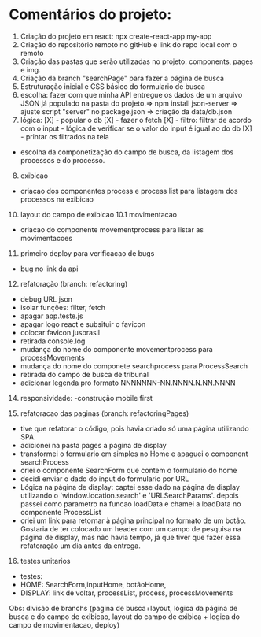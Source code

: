 # Comentários do projeto:

1. Criação do projeto em react: npx create-react-app my-app
2. Criação do repositório remoto no gitHub e link do repo local com o remoto
3. Criação das pastas que serão utilizadas no projeto: components, pages e img.
4. Criação da branch "searchPage" para fazer a página de busca
5. Estruturação inicial e CSS básico do formulario de busca
6. escolha: fazer com que minha API entregue os dados de um arquivo JSON já populado na pasta do projeto.=> npm install json-server => ajuste script "server" no package.json => criação da data/db.json
7. lógica: 
[X] - popular o db
[X] - fazer o fetch
[X] - filtro: filtrar de acordo com o input - lógica de verificar se o valor do input é igual ao do db
[X] - printar os filtrados na tela

- escolha da componetização do campo de busca, da listagem dos processos e do processo.

8. exibicao
- criacao dos componentes process e process list para listagem dos processos na exibicao

10. layout do campo de exibicao
10.1 movimentacao
- criacao do componente movementprocess para listar as movimentacoes

11. primeiro deploy para verificacao de bugs
- bug no link da api

12. refatoração (branch: refactoring)
- debug URL json
- isolar funções: filter, fetch
- apagar app.teste.js
- apagar logo react e subsituir o favicon
- colocar favicon jusbrasil
- retirada console.log
- mudança do nome do componente movementprocess para processMovements
- mudança do nome do componete searchprocess para ProcessSearch
- retirada do campo de busca de tribunal
- adicionar legenda pro formato NNNNNNN-NN.NNNN.N.NN.NNNN

14. responsividade:
-construção mobile first

15. refatoracao das paginas (branch: refactoringPages)
- tive que refatorar o código, pois havia criado só uma página utilizando SPA.
- adicionei na pasta pages a página de display 
- transformei o formulario em simples no Home e apaguei o component searchProcess
- criei o componente SearchForm que contem o formulario do home
- decidi enviar o dado do input do formulario por URL 
- Lógica na página de display: captei esse dado na página de display utilizando o 'window.location.search' e 'URLSearchParams'. depois passei como parametro na funcao loadData e chamei a loadData no componente ProcessList
- criei um link para retornar à página principal no formato de um botão. Gostaria de ter colocado um header com um campo de pesquisa na página de display, mas não havia tempo, já que tiver que fazer essa refatoração um dia antes da entrega.

16. testes unitarios
- testes: 
- HOME: SearchForm,inputHome, botãoHome, 
- DISPLAY: link de voltar, processList, process, processMovements


Obs: divisão de branchs (pagina de busca+layout, lógica da página de busca e do campo de exibicao, layout do campo de exibica + logica do campo de movimentacao, deploy)
